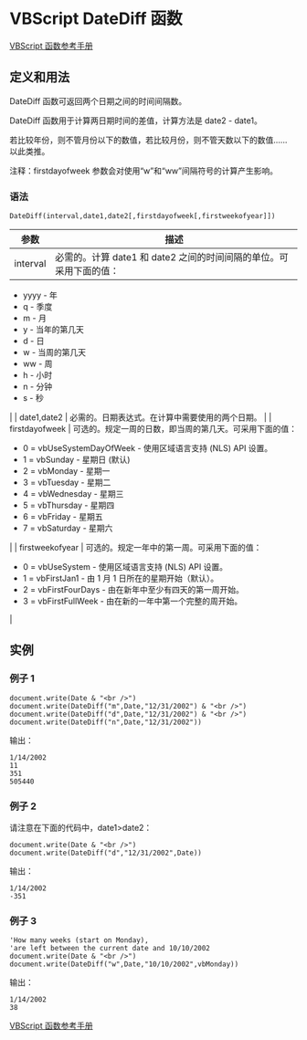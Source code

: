 # VBScript DateDiff 函数

[VBScript 函数参考手册](/vbscript/vbscript_ref_functions.asp "VBScript 函数")

## 定义和用法

DateDiff 函数可返回两个日期之间的时间间隔数。

DateDiff 函数用于计算两日期时间的差值，计算方法是 date2 - date1。

若比较年份，则不管月份以下的数值，若比较月份，则不管天数以下的数值...... 以此类推。

注释：firstdayofweek 参数会对使用“w”和“ww”间隔符号的计算产生影响。

### 语法

```
DateDiff(interval,date1,date2[,firstdayofweek[,firstweekofyear]])
```

| 参数 | 描述 |
| --- | --- |
| interval | 必需的。计算 date1 和 date2 之间的时间间隔的单位。可采用下面的值：

*   yyyy - 年
*   q - 季度
*   m - 月
*   y - 当年的第几天
*   d - 日
*   w - 当周的第几天
*   ww - 周
*   h - 小时
*   n - 分钟
*   s - 秒

 |
| date1,date2 | 必需的。日期表达式。在计算中需要使用的两个日期。 |
| firstdayofweek | 可选的。规定一周的日数，即当周的第几天。可采用下面的值：

*   0 = vbUseSystemDayOfWeek - 使用区域语言支持 (NLS) API 设置。
*   1 = vbSunday - 星期日 (默认)
*   2 = vbMonday - 星期一
*   3 = vbTuesday - 星期二
*   4 = vbWednesday - 星期三
*   5 = vbThursday - 星期四
*   6 = vbFriday - 星期五
*   7 = vbSaturday - 星期六

 |
| firstweekofyear | 可选的。规定一年中的第一周。可采用下面的值：

*   0 = vbUseSystem - 使用区域语言支持 (NLS) API 设置。
*   1 = vbFirstJan1 - 由 1 月 1 日所在的星期开始（默认）。
*   2 = vbFirstFourDays - 由在新年中至少有四天的第一周开始。
*   3 = vbFirstFullWeek - 由在新的一年中第一个完整的周开始。

 |

## 实例

### 例子 1

```
document.write(Date & "<br />")
document.write(DateDiff("m",Date,"12/31/2002") & "<br />")
document.write(DateDiff("d",Date,"12/31/2002") & "<br />")
document.write(DateDiff("n",Date,"12/31/2002"))
```

输出：

```
1/14/2002
11
351
505440
```

### 例子 2

请注意在下面的代码中，date1&gt;date2：

```
document.write(Date & "<br />")
document.write(DateDiff("d","12/31/2002",Date))
```

输出：

```
1/14/2002
-351
```

### 例子 3

```
'How many weeks (start on Monday),
'are left between the current date and 10/10/2002
document.write(Date & "<br />")
document.write(DateDiff("w",Date,"10/10/2002",vbMonday))
```

输出：

```
1/14/2002
38
```

[VBScript 函数参考手册](/vbscript/vbscript_ref_functions.asp "VBScript 函数")

